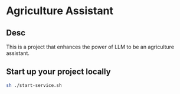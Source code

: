 # Agriculture Assistant

## Desc

This is a project that enhances the power of LLM to be an agriculture assistant.

## Start up your project locally

```bash
sh ./start-service.sh
```
